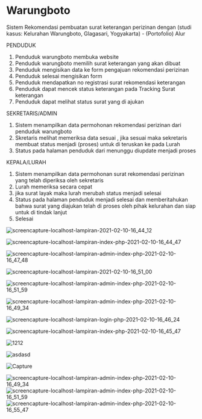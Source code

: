 # Warungboto
 Sistem Rekomendasi pembuatan surat keterangan perizinan dengan (studi kasus: Kelurahan Warungboto, Glagasari, Yogyakarta) - (Portofolio)
  Alur 
  
  PENDUDUK
  1. Penduduk warungboto membuka website
  2. Penduduk warungboto memilih surat keterangan yang akan dibuat
  3. Penduduk mengisikan data ke form pengajuan rekomendasi perizinan
  4. Penduduk selesai mengisikan form
  5. Penduduk mendapatkan no registrasi surat rekomendasi keterangan
  6. Penduduk dapat mencek status keterangan pada Tracking Surat keterangan
  7. Penduduk dapat melihat status surat yang di ajukan

 SEKRETARIS/ADMIN
 1. Sistem menampilkan data permohonan rekomendasi perizinan dari penduduk warungboto
 2. Skretaris melihat memeriksa data sesuai , jika sesuai maka sekretaris membuat status menjadi (proses) untuk di teruskan ke pada Lurah
 3. Status pada halaman penduduk dari menunggu diupdate menjadi proses
 
 KEPALA/LURAH
 1. Sistem menampilkan data permohonan surat rekomendasi perizinan yang telah diperiksa oleh sekretaris
 2. Lurah memeriksa secara cepat
 3. jika surat layak maka lurah merubah status menjadi selesai
 4. Status pada halaman penduduk menjadi selesai dan memberitahukan bahwa surat yang diajukan telah di proses oleh pihak kelurahan dan siap untuk di tindak lanjut
 5. Selesai
 


 
 
![screencapture-localhost-lampiran-2021-02-10-16_44_12](https://user-images.githubusercontent.com/33409476/107492622-4249f200-6bbf-11eb-8f2b-d124120c0d34.jpg)

![screencapture-localhost-lampiran-index-php-2021-02-10-16_44_47](https://user-images.githubusercontent.com/33409476/107492687-52fa6800-6bbf-11eb-88a8-ebb0095d40df.jpg)

![screencapture-localhost-lampiran-admin-index-php-2021-02-10-16_47_48](https://user-images.githubusercontent.com/33409476/107493061-c308ee00-6bbf-11eb-9033-75b9102db811.jpg)

![screencapture-localhost-lampiran-2021-02-10-16_51_00](https://user-images.githubusercontent.com/33409476/107493453-327edd80-6bc0-11eb-9dc2-ee407e3f8c75.jpg)

![screencapture-localhost-lampiran-admin-index-php-2021-02-10-16_51_59](https://user-images.githubusercontent.com/33409476/107493551-5510f680-6bc0-11eb-811c-13b5dc97a86f.jpg)

![screencapture-localhost-lampiran-admin-index-php-2021-02-10-16_49_34](https://user-images.githubusercontent.com/33409476/107493263-fe0b2180-6bbf-11eb-8ae6-fae8d2b208a7.jpg)

![screencapture-localhost-lampiran-login-php-2021-02-10-16_46_24](https://user-images.githubusercontent.com/33409476/107492910-8c32d800-6bbf-11eb-8f7e-d40550b56d1b.jpg)

![screencapture-localhost-lampiran-index-php-2021-02-10-16_45_47](https://user-images.githubusercontent.com/33409476/107492826-732a2700-6bbf-11eb-94f0-e4b6ae7d5ea0.jpg)

![1212](https://user-images.githubusercontent.com/33409476/107495315-85f22b00-6bc2-11eb-8bb3-08ad14c58621.JPG)

![asdasd](https://user-images.githubusercontent.com/33409476/107495325-87bbee80-6bc2-11eb-8fac-73841d86ee5a.JPG)

![Capture](https://user-images.githubusercontent.com/33409476/107495329-88548500-6bc2-11eb-90ff-217409a78f09.JPG)

![screencapture-localhost-lampiran-admin-index-php-2021-02-10-16_49_34](https://user-images.githubusercontent.com/33409476/107495377-96a2a100-6bc2-11eb-8b55-318f9461297c.jpg)
![screencapture-localhost-lampiran-admin-index-php-2021-02-10-16_51_59](https://user-images.githubusercontent.com/33409476/107495383-986c6480-6bc2-11eb-83f4-94761a504d15.jpg)
![screencapture-localhost-lampiran-admin-index-php-2021-02-10-16_55_47](https://user-images.githubusercontent.com/33409476/107495386-999d9180-6bc2-11eb-90d1-b411625f5ba6.jpg)


